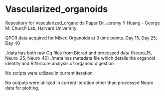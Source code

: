 # Vascularized_organoids
Repository for Vascularized_organoids Paper
Dr. Jeremy Y Huang - George M. Church Lab, Harvard University

QPCR data acquired for Mixed Organoids at 3 time points.
Day 15, Day 25, Day 40

./data has both raw Cq files from Biorad and processed data (Neuro_15, Neuro_25, Neuro_40)
./meta has metadata file which details the organoid identity and RIN score analysis of organoid digestion

No scripts were utilized in current iteration

No outputs were utilized in current iteration other than processed Neuro data for plotting.